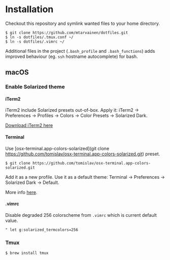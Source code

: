 # Installation
Checkout this repository and symlink wanted files to your home directory.

	$ git clone https://github.com/mtarvainen/dotfiles.git
	$ ln -s dotfiles/.tmux.conf ~/
	$ ln -s dotfiles/.vimrc ~/
	
Additional files in the project (`.bash_profile` and `.bash_functions`) adds improved behaviour (eg. `ssh` hostname autocomplete) for bash.

## macOS

### Enable Solarized theme

#### iTerm2
iTerm2 include Solarized presets out-of-box. Apply it: iTerm2 -> Preferences -> Profiles -> Colors -> Color Presets -> Solarized Dark.

[Download iTerm2 here](https://www.iterm2.com/)

#### Terminal
Use [osx-terminal.app-colors-solarized](git clone https://github.com/tomislav/osx-terminal.app-colors-solarized.git) preset.

    $ git clone https://github.com/tomislav/osx-terminal.app-colors-solarized.git

Add it as a new profile. Use it as a default theme: Terminal -> Preferences -> Solarized Dark -> Default.

More info [here](https://github.com/altercation/vim-colors-solarized#important-note-for-terminal-users).

#### .vimrc 
Disable degraded 256 colorscheme from `.vimrc` which is current default value.

    " let g:solarized_termcolors=256 

### Tmux
    $ brew install tmux
